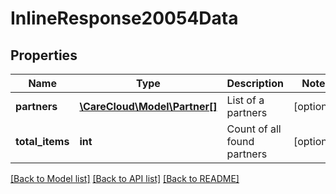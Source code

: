 # InlineResponse20054Data

## Properties
Name | Type | Description | Notes
------------ | ------------- | ------------- | -------------
**partners** | [**\CareCloud\Model\Partner[]**](Partner.md) | List of a partners | [optional] 
**total_items** | **int** | Count of all found partners | [optional] 

[[Back to Model list]](../../README.md#documentation-for-models) [[Back to API list]](../../README.md#documentation-for-api-endpoints) [[Back to README]](../../README.md)

